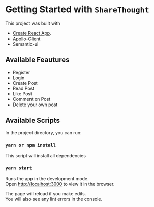 # Getting Started with `ShareThought`

This project was built with 

 - [Create React App](https://github.com/facebook/create-react-app).
 - Apollo-Client
 - Semantic-ui

## Available Feautures

 - Register
 - Login
 - Create Post
 - Read Post
 - Like Post
 - Comment on Post
 - Delete your own post

## Available Scripts

In the project directory, you can run:

### `yarn or npm install`

This script will install all dependencies

### `yarn start`

Runs the app in the development mode.\
Open [http://localhost:3000](http://localhost:3000) to view it in the browser.

The page will reload if you make edits.\
You will also see any lint errors in the console.
